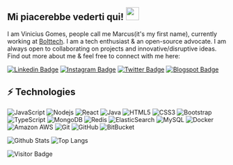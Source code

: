 ## Mi piacerebbe vederti qui! <img src="https://raw.githubusercontent.com/viniciusgomes/viniciusgomes/master/wave.gif" width="30px">

I am Vinicius Gomes, people call me Marcus(it's my first name), currently working at [Bolttech](https://bolttech.io/). I am a tech enthusiast & an open-source advocate. 
I am always open to collaborating on projects and innovative/disruptive ideas. Find out more about me & feel free to connect with me here:

[![Linkedin Badge](https://img.shields.io/badge/-gomesvini-blue?style=flat-square&logo=Linkedin&logoColor=white&link=https://www.linkedin.com/in/gomesvini/)](https://www.linkedin.com/in/gomesvini/)
[![Instagram Badge](https://img.shields.io/badge/-codandomundo-purple?style=flat-square&logo=instagram&logoColor=white&link=https://instagram.com/codandomundo/)](https://instagram.com/codandomundo)
[![Twitter Badge](https://img.shields.io/badge/-gom3sm4rcus-lightblue?style=flat-square&logo=Twitter&logoColor=white&link=https://twitter.com/gom3sm4rcus)](https://twitter.com/gom3sm4rcus)
[![Blogspot Badge](https://img.shields.io/badge/-@decriptando-c14438?style=flat-square&logo=Blogger&logoColor=white&link=https://decriptando.blogspot.com/)](mailto:kanna6501@gmail.com)


## ⚡ Technologies

![JavaScript](https://img.shields.io/badge/-JavaScript-black?style=flat-square&logo=javascript)
![Nodejs](https://img.shields.io/badge/-Nodejs-black?style=flat-square&logo=Node.js)
![React](https://img.shields.io/badge/-React-black?style=flat-square&logo=react)
![Java](https://img.shields.io/badge/-java-E34A86?style=flat-square&logo=java)
![HTML5](https://img.shields.io/badge/-HTML5-E34F26?style=flat-square&logo=html5&logoColor=white)
![CSS3](https://img.shields.io/badge/-CSS3-1572B6?style=flat-square&logo=css3)
![Bootstrap](https://img.shields.io/badge/-Bootstrap-563D7C?style=flat-square&logo=bootstrap)
![TypeScript](https://img.shields.io/badge/-TypeScript-007ACC?style=flat-square&logo=typescript)
![MongoDB](https://img.shields.io/badge/-MongoDB-black?style=flat-square&logo=mongodb)
![Redis](https://img.shields.io/badge/-Redis-black?style=flat-square&logo=Redis)
![ElasticSearch](https://img.shields.io/badge/-ElasticSearch-005571?style=flat-square&logo=elasticsearch)
![MySQL](https://img.shields.io/badge/-MySQL-black?style=flat-square&logo=mysql)
![Docker](https://img.shields.io/badge/-Docker-black?style=flat-square&logo=docker)
![Amazon AWS](https://img.shields.io/badge/Amazon%20AWS-232F3E?style=flat-square&logo=amazon-aws)
![Git](https://img.shields.io/badge/-Git-black?style=flat-square&logo=git)
![GitHub](https://img.shields.io/badge/-GitHub-181717?style=flat-square&logo=github)
![BitBucket](https://img.shields.io/badge/-BitBucket-darkblue?style=flat-square&logo=bitbucket)

![Github Stats](https://github-readme-stats.vercel.app/api?username=viniciusgomes&count_private=true&show_icons=true&include_all_commits=true)
![Top Langs](https://github-readme-stats.vercel.app/api/top-langs/?username=viniciusgomes&hide=TeX&layout=compact)

![Visitor Badge](https://visitor-badge.laobi.icu/badge?page_id=viniciusgomes.viniciusgomes)

